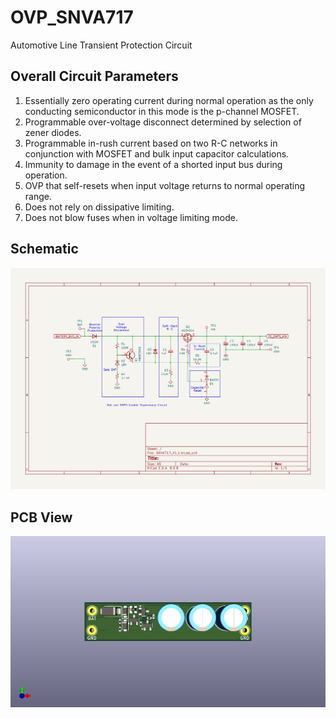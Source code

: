 # OVP_SNVA717
Automotive Line Transient Protection Circuit
## Overall Circuit Parameters
1. Essentially zero operating current during normal operation as the only conducting semiconductor in this
mode is the p-channel MOSFET.
2. Programmable over-voltage disconnect determined by selection of zener diodes.
3. Programmable in-rush current based on two R-C networks in conjunction with MOSFET and bulk input
capacitor calculations.
4. Immunity to damage in the event of a shorted input bus during operation.
5. OVP that self-resets when input voltage returns to normal operating range.
6. Does not rely on dissipative limiting.
7. Does not blow fuses when in voltage limiting mode.

## Schematic

![Alt text](/Hardware/sch.png)

## PCB View

![Alt text](/Hardware/SNVA717_V1.1/SNVA717_V1.1.png)
